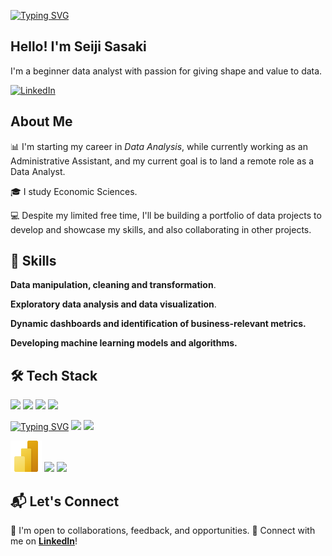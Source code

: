 [![Typing SVG](https://readme-typing-svg.demolab.com?font=Quicksand&weight=500&size=24&pause=3500&color=A91515&vCenter=true&width=435&lines=Seiji+Sasaki+%7C+Data+Analyst)](https://git.io/typing-svg)

## Hello! I'm Seiji Sasaki
  I'm a beginner data analyst with passion for giving shape and value to data.

  [![LinkedIn](https://img.shields.io/badge/LinkedIn-%230077B5.svg?&style=flat-square&logo=linkedin&logoColor=white)](https://www.linkedin.com/in/ssasakisj)

## About Me
📊 I'm starting my career in *Data Analysis*, while currently working as an Administrative Assistant, and my current goal is to land a remote role as a Data Analyst.

🎓 I study Economic Sciences.

💻 Despite my limited free time, I'll be building a portfolio of data projects to develop and showcase my skills, and also collaborating in other projects. 

## 🚀 Skills
  **Data manipulation, cleaning and transformation**.
  
  **Exploratory data analysis and data visualization**.
  
  **Dynamic dashboards and identification of business-relevant metrics.**
  
  **Developing machine learning models and algorithms.**

## 🛠 Tech Stack
[<img src="https://www.python.org/static/img/python-logo.png" height="40">](https://www.python.org/)
[<img src="https://pandas.pydata.org/static/img/pandas_white.svg" height="40">](https://pandas.pydata.org/)
[<img src="https://scikit-learn.org/stable/_static/scikit-learn-logo-small.png" height="40">](https://scikit-learn.org/stable/)
[<img src="https://seaborn.pydata.org/_static/logo-wide-lightbg.svg" height="40">](https://seaborn.pydata.org/)

[![Typing SVG](https://readme-typing-svg.demolab.com?font=Montserrat&weight=600&size=26&duration=1000&&pause=3500&color=2465C3&vCenter=true&width=60&lines=SQL)](https://git.io/typing-svg)
[<img src="https://www.postgresql.org/media/img/about/press/elephant.png" height="40">](https://www.postgresql.org/)
[<img src="https://www.gstatic.com/bricks/image/702bc723dcfcddf8942bb459be20163106a5f64ed91404df38c73ca955f96260.svg" height="40">](https://www.googleadservices.com/pagead/aclk?sa=L&ai=DChcSEwiPt52z_6qMAxXtNEQIHWDbDeMYABAAGgJkeg&co=1&ase=2&gclid=CjwKCAjw7pO_BhAlEiwA4pMQvHhwInvl0EavInRq0xZBFLT8qozyiOsWOCZaHCyeBDs-pXn-Wx48PBoC-8UQAvD_BwE&ei=7ablZ-GFObfz1sQPluSoyQU&ohost=www.google.com&cid=CAESVeD2stnMXxbP3cCdgRnEG7IohWFQ76EgTh08ep1DvbdXpQhiv1h3iPocV0jgbsKrt6Dwgr5a9X6IUuNEVuWuKrfv2MsZtgzbo09R-B4dbDzRhnXfsa4&sig=AOD64_2f3c96zOmBNa42FsQ__DjGCYh34g&q&sqi=2&nis=4&adurl&ved=2ahUKEwihsJCz_6qMAxW3uZUCHRYyKlkQ0Qx6BAgJEAE)


[<img src="https://raw.githubusercontent.com/ssasakiseiji/ssasakiseiji/f98a1ac0832e84cf4950372a3d6362970f47e9a8/resources/PowerBI_scalable.svg" height="50">](https://www.microsoft.com/es-es/power-platform/products/power-bi)
[<img src="https://www.gstatic.com/analytics-lego/svg/ic_looker_studio.svg" height="50">](https://lookerstudio.google.com/)
[<img src="https://res-1.cdn.office.net/files/fabric-cdn-prod_20230815.002/assets/brand-icons/product/svg/excel_48x1.svg" height="50" >](https://www.microsoft.com/es/microsoft-365/excel)

## 📬 Let's Connect
📌 I'm open to collaborations, feedback, and opportunities.
🔗 Connect with me on **[LinkedIn](https://www.linkedin.com/in/ssasakisj)**!
